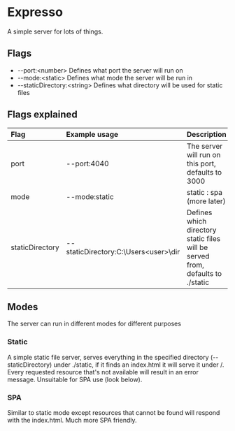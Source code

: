 # Expresso
A simple server for lots of things.
## Flags
- \-\-port:&lt;number&gt; Defines what port the server will run on
- \-\-mode:&lt;static&gt; Defines what mode the server will be run in
- \-\-staticDirectory:&lt;string&gt; Defines what directory will be used for static files
## Flags explained
| Flag       | Example usage     | Description     |
| :------------- | :---------- | :----------- |
|  port | \-\-port:4040   | The server will run on this port, defaults to 3000    |
| mode   | \-\-mode:static | static : spa (more later) |
|  staticDirectory| \-\-staticDirectory:C:\Users\<user>\dir| Defines which directory static files will be served from, defaults to ./static |
## Modes
The server can run in different modes for different purposes
### Static
A simple static file server, serves everything in the specified directory (\-\-staticDirectory) under ./static, if it finds an index.html it will serve it under /. Every requested resource that's not available will result in an error message. Unsuitable for SPA use (look below).
### SPA
Similar to static mode except resources that cannot be found will respond with the index.html. Much more SPA friendly.